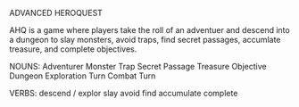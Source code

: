 ADVANCED HEROQUEST

AHQ is a game where players take the roll of an adventuer and descend into a dungeon to slay monsters, avoid traps, find secret passages, accumlate treasure, and complete objectives.


NOUNS:
Adventurer
Monster
Trap
Secret Passage
Treasure
Objective
Dungeon
Exploration Turn
Combat Turn


VERBS:
descend / explor
slay
avoid
find
accumulate
complete
